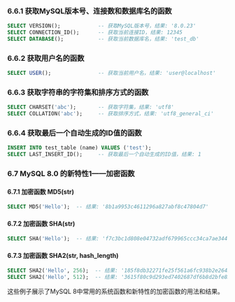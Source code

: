 ### 6.6.1 获取MySQL版本号、连接数和数据库名的函数
```sql
SELECT VERSION();            -- 获取MySQL版本号，结果: '8.0.23'
SELECT CONNECTION_ID();      -- 获取当前连接ID，结果: 12345
SELECT DATABASE();           -- 获取当前数据库名，结果: 'test_db'
```

### 6.6.2 获取用户名的函数
```sql
SELECT USER();               -- 获取当前用户名，结果: 'user@localhost'
```

### 6.6.3 获取字符串的字符集和排序方式的函数
```sql
SELECT CHARSET('abc');       -- 获取字符集，结果: 'utf8'
SELECT COLLATION('abc');     -- 获取排序方式，结果: 'utf8_general_ci'
```

### 6.6.4 获取最后一个自动生成的ID值的函数
```sql
INSERT INTO test_table (name) VALUES ('test');
SELECT LAST_INSERT_ID();     -- 获取最后一个自动生成的ID值，结果: 1
```

### 6.7 MySQL 8.0 的新特性1——加密函数

#### 6.7.1 加密函数 MD5(str)
```sql
SELECT MD5('Hello');  -- 结果: '8b1a9953c4611296a827abf8c47804d7'
```

#### 6.7.2 加密函数 SHA(str)
```sql
SELECT SHA('Hello');  -- 结果: 'f7c3bc1d808e04732adf679965ccc34ca7ae3441'
```

#### 6.7.3 加密函数 SHA2(str, hash_length)
```sql
SELECT SHA2('Hello', 256);  -- 结果: '185f8db32271fe25f561a6fc938b2e264306ec304eda518007d1764826381969'
SELECT SHA2('Hello', 512);  -- 结果: '3615f80c9d293ed7402687df6b8d2bfe830b2d3b81903e9e6d3d0267b7f9e205bc109decf88bb2f24dcb1416dd473d9bd4e2d28c6290b5b84df7f9be9b5e164b'
```

这些例子展示了MySQL 8中常用的系统函数和新特性的加密函数的用法和结果。